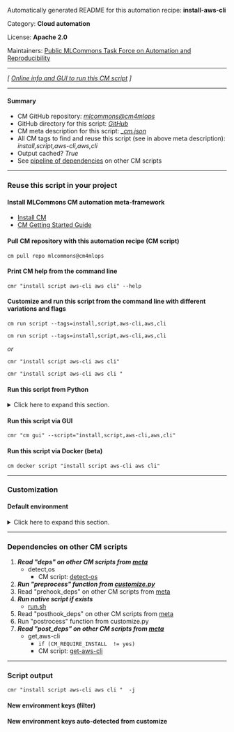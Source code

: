 Automatically generated README for this automation recipe: **install-aws-cli**

Category: **Cloud automation**

License: **Apache 2.0**

Maintainers: [Public MLCommons Task Force on Automation and Reproducibility](https://github.com/mlcommons/ck/blob/master/docs/taskforce.md)

---
*[ [Online info and GUI to run this CM script](https://access.cknowledge.org/playground/?action=scripts&name=install-aws-cli,4d3efd333c3f4d36) ]*

---
#### Summary

* CM GitHub repository: *[mlcommons@cm4mlops](https://github.com/mlcommons/cm4mlops/tree/dev)*
* GitHub directory for this script: *[GitHub](https://github.com/mlcommons/cm4mlops/tree/dev/script/install-aws-cli)*
* CM meta description for this script: *[_cm.json](_cm.json)*
* All CM tags to find and reuse this script (see in above meta description): *install,script,aws-cli,aws,cli*
* Output cached? *True*
* See [pipeline of dependencies](#dependencies-on-other-cm-scripts) on other CM scripts


---
### Reuse this script in your project

#### Install MLCommons CM automation meta-framework

* [Install CM](https://access.cknowledge.org/playground/?action=install)
* [CM Getting Started Guide](https://github.com/mlcommons/ck/blob/master/docs/getting-started.md)

#### Pull CM repository with this automation recipe (CM script)

```cm pull repo mlcommons@cm4mlops```

#### Print CM help from the command line

````cmr "install script aws-cli aws cli" --help````

#### Customize and run this script from the command line with different variations and flags

`cm run script --tags=install,script,aws-cli,aws,cli`

`cm run script --tags=install,script,aws-cli,aws,cli `

*or*

`cmr "install script aws-cli aws cli"`

`cmr "install script aws-cli aws cli " `


#### Run this script from Python

<details>
<summary>Click here to expand this section.</summary>

```python

import cmind

r = cmind.access({'action':'run'
                  'automation':'script',
                  'tags':'install,script,aws-cli,aws,cli'
                  'out':'con',
                  ...
                  (other input keys for this script)
                  ...
                 })

if r['return']>0:
    print (r['error'])

```

</details>


#### Run this script via GUI

```cmr "cm gui" --script="install,script,aws-cli,aws,cli"```

#### Run this script via Docker (beta)

`cm docker script "install script aws-cli aws cli" `

___
### Customization

#### Default environment

<details>
<summary>Click here to expand this section.</summary>

These keys can be updated via `--env.KEY=VALUE` or `env` dictionary in `@input.json` or using script flags.


</details>

___
### Dependencies on other CM scripts


  1. ***Read "deps" on other CM scripts from [meta](https://github.com/mlcommons/cm4mlops/tree/dev/script/install-aws-cli/_cm.json)***
     * detect,os
       - CM script: [detect-os](https://github.com/mlcommons/cm4mlops/tree/master/script/detect-os)
  1. ***Run "preprocess" function from [customize.py](https://github.com/mlcommons/cm4mlops/tree/dev/script/install-aws-cli/customize.py)***
  1. Read "prehook_deps" on other CM scripts from [meta](https://github.com/mlcommons/cm4mlops/tree/dev/script/install-aws-cli/_cm.json)
  1. ***Run native script if exists***
     * [run.sh](https://github.com/mlcommons/cm4mlops/tree/dev/script/install-aws-cli/run.sh)
  1. Read "posthook_deps" on other CM scripts from [meta](https://github.com/mlcommons/cm4mlops/tree/dev/script/install-aws-cli/_cm.json)
  1. Run "postrocess" function from customize.py
  1. ***Read "post_deps" on other CM scripts from [meta](https://github.com/mlcommons/cm4mlops/tree/dev/script/install-aws-cli/_cm.json)***
     * get,aws-cli
       * `if (CM_REQUIRE_INSTALL  != yes)`
       - CM script: [get-aws-cli](https://github.com/mlcommons/cm4mlops/tree/master/script/get-aws-cli)

___
### Script output
`cmr "install script aws-cli aws cli "  -j`
#### New environment keys (filter)

#### New environment keys auto-detected from customize
